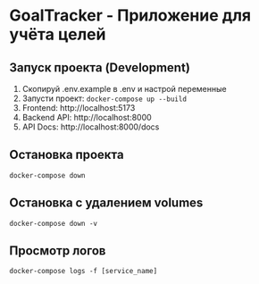 # GoalTracker - Приложение для учёта целей

## Запуск проекта (Development)

1. Скопируй .env.example в .env и настрой переменные
2. Запусти проект: `docker-compose up --build`
3. Frontend: http://localhost:5173
4. Backend API: http://localhost:8000
5. API Docs: http://localhost:8000/docs

## Остановка проекта

`docker-compose down`

## Остановка с удалением volumes

`docker-compose down -v`

## Просмотр логов

`docker-compose logs -f [service_name]`

